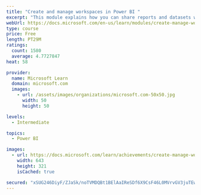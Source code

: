 ```yaml
---
title: "Create and manage workspaces in Power BI "
excerpt: "This module explains how you can share reports and datasets with your users and how to create a deployment strategy that makes sense for you and your organization. Furthermore, you will learn about data lineage in Microsoft Power BI."
webUrl: https://docs.microsoft.com/en-us/learn/modules/create-manage-workspaces-power-bi/
type: course
price: Free
length: PT29M
ratings:
  count: 1580
  average: 4.7727847
heat: 58

provider:
  name: Microsoft Learn
  domain: microsoft.com
  images:
    - url: /assets/images/organizations/microsoft.com-50x50.jpg
      width: 50
      height: 50

levels:
  - Intermediate

topics:
  - Power BI

images:
  - url: https://docs.microsoft.com/learn/achievements/create-manage-workspaces-power-bi-social.png
    width: 643
    height: 321
    isCached: true

secured: "xSUG246DiyF/ZJaSk/noTVMDQBt1BElAaIReSDf6X9CsF46L0MVrvGV3juTEw4l5wE5p7Mva8EZ/PB5IItKB1s1F2gZX9dJL+MeTuSiHkvMCuuJi+HOT0AGpXQCwlxNxxXSVKzsxO3U8lGa0xpQLDhqHxjCNYs/MiHLgsaAYfdG5NDl55p0utLSlH28j2p2Fcz49JWDicgYlKexO68TrDkm/r5ahurGGWSXi3q8MrVbwP/iZprFdSXybETQXlWL6XNjTehBoxtrmvBTB0b2JFIEA4toI429JUKCjbrg8IRtdHJzYj+2JTceXq8cKTFhAVe1yfEDa3J+d5oiQ9yZpBmr1ZEY8RayToFz75Ay/qN6XFIW5w1qBpqH/wLjdGXo/aehVbql60X+OtTJ8+Z6lBZTRUGKC/Qj9nZnxC1x4ppc=;vPkOQgnKZo9q6CfmE8TItw=="
---
```


